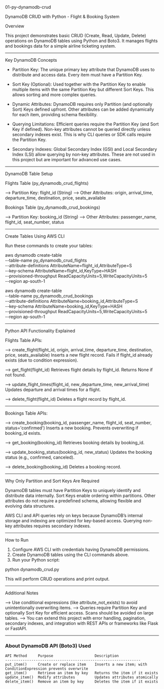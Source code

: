 01-py-dynamodb-crud

DynamoDB CRUD with Python - Flight & Booking System

Overview

This project demonstrates basic CRUD (Create, Read, Update, Delete) operations on DynamoDB tables using Python and Boto3. It manages flights and bookings data for a simple airline ticketing system.

--------------------------------------------------------------------------------

Key DynamoDB Concepts

- Partition Key: The unique primary key attribute that DynamoDB uses to distribute and access data. Every item must have a Partition Key.

- Sort Key (Optional): Used together with the Partition Key to enable multiple items with the same Partition Key but different Sort Keys. This allows sorting and more complex queries.

- Dynamic Attributes: DynamoDB requires only Partition (and optionally Sort) Keys defined upfront. Other attributes can be added dynamically for each item, providing schema flexibility.

- Querying Limitations: Efficient queries require the Partition Key (and Sort Key if defined). Non-key attributes cannot be queried directly unless secondary indexes exist. This is why CLI queries or SDK calls require the Partition Key.

- Secondary Indexes: Global Secondary Index (GSI) and Local Secondary Index (LSI) allow querying by non-key attributes. These are not used in this project but are important for advanced use cases.

--------------------------------------------------------------------------------

DynamoDB Table Setup

Flights Table (py_dynamodb_crud_flights)

--> Partition Key: flight_id (String)
--> Other Attributes: origin, arrival_time, departure_time, destination, price, seats_available

Bookings Table (py_dynamodb_crud_bookings)

--> Partition Key: booking_id (String)
--> Other Attributes: passenger_name, flight_id, seat_number, status

--------------------------------------------------------------------------------

Create Tables Using AWS CLI

Run these commands to create your tables:

aws dynamodb create-table \
  --table-name py_dynamodb_crud_flights \
  --attribute-definitions AttributeName=flight_id,AttributeType=S \
  --key-schema AttributeName=flight_id,KeyType=HASH \
  --provisioned-throughput ReadCapacityUnits=5,WriteCapacityUnits=5 \
  --region ap-south-1

aws dynamodb create-table \
  --table-name py_dynamodb_crud_bookings \
  --attribute-definitions AttributeName=booking_id,AttributeType=S \
  --key-schema AttributeName=booking_id,KeyType=HASH \
  --provisioned-throughput ReadCapacityUnits=5,WriteCapacityUnits=5 \
  --region ap-south-1

--------------------------------------------------------------------------------

Python API Functionality Explained

Flights Table APIs:

--> create_flight(flight_id, origin, arrival_time, departure_time, destination, price, seats_available)
  Inserts a new flight record. Fails if flight_id already exists (due to condition expression).

--> get_flight(flight_id)
  Retrieves flight details by flight_id. Returns None if not found.

--> update_flight_times(flight_id, new_departure_time, new_arrival_time)
  Updates departure and arrival times for a flight.

--> delete_flight(flight_id)
  Deletes a flight record by flight_id.

--------------------------------------------------------------------------------

Bookings Table APIs:

--> create_booking(booking_id, passenger_name, flight_id, seat_number, status='confirmed')
  Inserts a new booking. Prevents overwriting if booking_id exists.

--> get_booking(booking_id)
  Retrieves booking details by booking_id.

--> update_booking_status(booking_id, new_status)
  Updates the booking status (e.g., confirmed, canceled).

--> delete_booking(booking_id)
  Deletes a booking record.

--------------------------------------------------------------------------------

Why Only Partition and Sort Keys Are Required

DynamoDB tables must have Partition Keys to uniquely identify and distribute data internally. Sort Keys enable ordering within partitions. Other attributes do not require a predefined schema, allowing flexible and evolving data structures.

AWS CLI and API queries rely on keys because DynamoDB’s internal storage and indexing are optimized for key-based access. Querying non-key attributes requires secondary indexes.

--------------------------------------------------------------------------------

How to Run

1. Configure AWS CLI with credentials having DynamoDB permissions.
2. Create DynamoDB tables using the CLI commands above.
3. Run your Python script:

python dynamodb_crud.py

This will perform CRUD operations and print output.

--------------------------------------------------------------------------------

Additional Notes

--> Use conditional expressions (like attribute_not_exists) to avoid unintentionally overwriting items.
--> Queries require Partition Key and optionally Sort Key for efficient access. Scans should be avoided on large tables.
--> You can extend this project with error handling, pagination, secondary indexes, and integration with REST APIs or frameworks like Flask or FastAPI.

--------------------------------------------------------------------------------

### About DynamoDB API (Boto3) Used

```text
API Method     Purpose                   Description
--------------------------------------------------------------
put_item()     Create or replace item    Inserts a new item; with ConditionExpression prevents overwrite
get_item()     Retrieve an item by key   Returns the item if it exists
update_item()  Modify attributes         Updates attributes atomically
delete_item()  Remove an item by key     Deletes the item if it exists